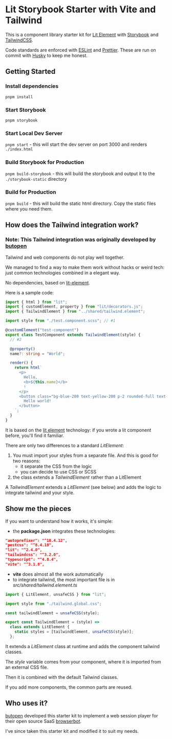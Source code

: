 # Lit Storybook Starter with Vite and Tailwind

This is a component library starter kit for [Lit Element](https://lit.dev/docs/) with [Storybook](https://storybook.js.org/docs/react/get-started/introduction) and [TailwindCSS](https://tailwindcss.com/docs/installation).

Code standards are enforced with [ESLint](https://eslint.org/docs/user-guide/getting-started) and [Prettier](https://prettier.io/docs/en/index.html). These are run on commit with [Husky](https://typicode.github.io/husky/#/) to keep me honest.

## Getting Started

### Install dependencies

`pnpm install`

### Start Storybook

`pnpm storybook`

### Start Local Dev Server

`pnpm start` - this will start the dev server on port 3000 and renders `./index.html`

### Build Storybook for Production

`pnpm build-storybook` - this will build the storybook and output it to the `./storybook-static` directory

### Build for Production

`pnpm build` - this will build the static html directory. Copy the static files where you need them.

## How does the Tailwind integration work?

### Note: This Tailwind integration was originally developed by [butopen](https://github.com/butopen/web-components-tailwind-starter-kit)

Tailwind and web components do not play well together.

We managed to find a way to make them work without hacks or weird tech: just common technologies combined in a elegant way.

No dependencies, based on [lit-element](https://lit.dev/docs/).

Here is a sample code:

```typescript
import { html } from "lit";
import { customElement, property } from "lit/decorators.js";
import { TailwindElement } from "../shared/tailwind.element";

import style from "./test.component.scss"; // #1

@customElement("test-component")
export class TestComponent extends TailwindElement(style) {
  // #2

  @property()
  name?: string = "World";

  render() {
    return html`
      <p>
        Hello,
        <b>${this.name}</b>
        !
      </p>
      <button class="bg-blue-200 text-yellow-200 p-2 rounded-full text-2xl">
        Hello world!
      </button>
    `;
  }
}
```

It is based on the [lit element](https://lit.dev/docs/) technology: if you wrote a lit component before, you'll find it familiar.

There are only two differences to a standard _LitElement_:

1. You must import your styles from a separate file. And this is good for two reasons:
   - it separate the CSS from the logic
   - you can decide to use CSS or SCSS
2. the class extends a _TailwindElement_ rather than a LitElement

A _TailwindElement_ extends a _LitElement_ (see below) and adds the logic to integrate tailwind and your style.

## Show me the pieces

If you want to understand how it works, it's simple:

- the **package.json** integrates these technologies:

```json
"autoprefixer": "^10.4.12",
"postcss": "^8.4.18",
"lit": "^2.4.0",
"tailwindcss": "^3.2.0",
"typescript": "^4.8.4",
"vite": "^3.1.8",
```

- **vite** does almost all the work automatically
- to integrate tailwind, the most important file is in _src/shared/tailwind.element.ts_

```typescript
import { LitElement, unsafeCSS } from "lit";

import style from "./tailwind.global.css";

const tailwindElement = unsafeCSS(style);

export const TailwindElement = (style) =>
  class extends LitElement {
    static styles = [tailwindElement, unsafeCSS(style)];
  };
```

It extends a _LitElement_ class at runtime and adds the component tailwind classes.

The _style_ variable comes from your component, where it is imported from an external CSS file.

Then it is combined with the default Tailwind classes.

If you add more components, the common parts are reused.

## Who uses it?

[butopen](https://github.com/butopen) developed this starter kit to implement a web session player for their open source SaaS [browserbot](https://browserbot.io/).

I've since taken this starter kit and modified it to suit my needs.
